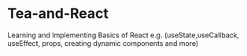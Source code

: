 # Tea-and-React
Learning and Implementing Basics of React e.g. (useState,useCallback, useEffect, props, creating dynamic components and more)
